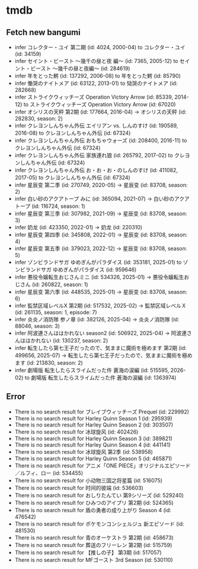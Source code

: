 # tmdb
## Fetch new bangumi
- infer コレクター・ユイ 第二期 (id: 4024, 2000-04) to コレクター・ユイ (id: 34159)
- infer セイント・ビースト ～幾千の昼と夜 編～ (id: 7365, 2005-12) to セイント・ビースト ～幾千の昼と夜編～ (id: 284619)
- infer 年をとった鰐 (id: 137292, 2006-08) to 年をとった鰐 (id: 85790)
- infer 慟哭のナイトメア (id: 63122, 2013-01) to 恸哭のナイトメア (id: 282668)
- infer ストライクウィッチーズ Operation Victory Arrow (id: 85339, 2014-12) to ストライクウィッチーズ Operation Victory Arrow (id: 67020)
- infer オシリスの天秤 第2期 (id: 177664, 2016-04) -> オシリスの天秤 (id: 282830, season: 2)
- infer クレヨンしんちゃん外伝 エイリアン vs. しんのすけ (id: 190589, 2016-08) to クレヨンしんちゃん外伝 (id: 67324)
- infer クレヨンしんちゃん外伝 おもちゃウォーズ (id: 208400, 2016-11) to クレヨンしんちゃん外伝 (id: 67324)
- infer クレヨンしんちゃん外伝 家族連れ狼 (id: 265792, 2017-02) to クレヨンしんちゃん外伝 (id: 67324)
- infer クレヨンしんちゃん外伝 お・お・お・のしんのすけ (id: 411082, 2017-05) to クレヨンしんちゃん外伝 (id: 67324)
- infer 星辰变 第二季 (id: 270749, 2020-05) -> 星辰变 (id: 83708, season: 2)
- infer 白い砂のアクアトープ みに (id: 365094, 2021-07) -> 白い砂のアクアトープ (id: 116724, season: 1)
- infer 星辰变 第三季 (id: 307982, 2021-09) -> 星辰变 (id: 83708, season: 3)
- infer 奶龙 (id: 423350, 2022-01) -> 奶龙 (id: 220310)
- infer 星辰变 第四季 (id: 345808, 2022-01) -> 星辰变 (id: 83708, season: 4)
- infer 星辰变 第五季 (id: 379023, 2022-12) -> 星辰变 (id: 83708, season: 5)
- infer ゾンビランドサガ ゆめぎんがパラダイス (id: 353181, 2025-01) to ゾンビランドサガ ゆめぎんがパラダイス (id: 959646)
- infer 悪役令嬢転生おじさんミニ (id: 534326, 2025-01) -> 悪役令嬢転生おじさん (id: 260822, season: 1)
- infer 星辰变 第六季 (id: 448535, 2025-01) -> 星辰变 (id: 83708, season: 6)
- infer 監禁区域レベルX 第2期 (id: 517532, 2025-02) -> 監禁区域レベルＸ (id: 261135, season: 1, episode: 7)
- infer 炎炎ノ消防隊 参ノ章 (id: 382126, 2025-04) -> 炎炎ノ消防隊 (id: 88046, season: 3)
- infer 阿波連さんははかれない season2 (id: 506922, 2025-04) -> 阿波連さんははかれない (id: 130237, season: 2)
- infer 転生したら第七王子だったので、気ままに魔術を極めます 第2期 (id: 499656, 2025-07) -> 転生したら第七王子だったので、気ままに魔術を極めます (id: 213830, season: 2)
- infer 劇場版 転生したらスライムだった件 蒼海の涙編 (id: 515595, 2026-02) to 劇場版 転生したらスライムだった件 蒼海の涙編 (id: 1363974)
## Error
- There is no search result for ブレイブウィッチーズ Prequel (id: 229992)
- There is no search result for Harley Quinn Season 1 (id: 295939)
- There is no search result for Harley Quinn Season 2 (id: 303507)
- There is no search result for 冰球旋风 (id: 402426)
- There is no search result for Harley Quinn Season 3 (id: 389821)
- There is no search result for Harley Quinn Season 4 (id: 441141)
- There is no search result for 冰球旋风 第2季 (id: 538958)
- There is no search result for Harley Quinn Season 5 (id: 465871)
- There is no search result for アニメ「ONE PIECE」オリジナルエピソード／ルフィ、ロー (id: 534455)
- There is no search result for 小动物三国之将星篇 (id: 516075)
- There is no search result for 时间的彼端 (id: 536603)
- There is no search result for おしりたんてい 第9シリーズ (id: 529240)
- There is no search result for ひみつのアイプリ 第2期 (id: 524365)
- There is no search result for 盾の勇者の成り上がり Season 4 (id: 476542)
- There is no search result for ポケモンコンシェルジュ 新エピソード (id: 481530)
- There is no search result for 青のオーケストラ 第2期 (id: 458673)
- There is no search result for 葬送のフリーレン 第2期 (id: 515759)
- There is no search result for 【推しの子】 第3期 (id: 517057)
- There is no search result for MFゴースト 3rd Season (id: 530110)
